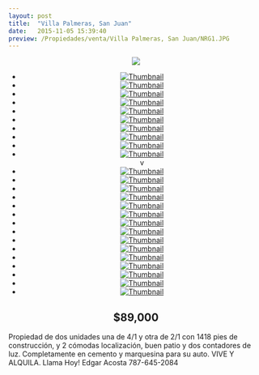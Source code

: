 ```yaml
---
layout: post
title:  "Villa Palmeras, San Juan"
date:   2015-11-05 15:39:40
preview: /Propiedades/venta/Villa Palmeras, San Juan/NRG1.JPG
---
```


<center>
	<div class="mainImg">
		<img src="/Edweb/Propiedades/venta/Villa Palmeras, San Juan/NRG1.JPG" class="custom">
	</div>
	<!--aqui comienza las fotos pequeñas -->
	<ul class="thumbnails">
	  <li>
	    <a href="/Edweb/Propiedades/venta/Villa Palmeras, San Juan/NRG1.JPG">
	      <img class="tumbnails" src="/Edweb/Propiedades/venta/Villa Palmeras, San Juan/NRG1.JPG" alt="Thumbnail">
	    </a>
	  </li>
		<li>
	    <a href="/Edweb/Propiedades/venta/Villa Palmeras, San Juan/1.jpg">
	      <img class="tumbnails" src="/Edweb/Propiedades/venta/Villa Palmeras, San Juan/1.jpg" alt="Thumbnail">
	    </a>
	  </li>
		<li>
	    <a href="/Edweb/Propiedades/venta/Villa Palmeras, San Juan/2.jpg">
	      <img class="tumbnails" src="/Edweb/Propiedades/venta/Villa Palmeras, San Juan/2.jpg" alt="Thumbnail">
	    </a>
	  </li>
		<li>
	    <a href="/Edweb/Propiedades/venta/Villa Palmeras, San Juan/3.jpg">
	      <img class="tumbnails" src="/Edweb/Propiedades/venta/Villa Palmeras, San Juan/3.jpg" alt="Thumbnail">
	    </a>
	  </li>
		<li>
	    <a href="/Edweb/Propiedades/venta/Villa Palmeras, San Juan/4.jpg">
	      <img class="tumbnails" src="/Edweb/Propiedades/venta/Villa Palmeras, San Juan/4.jpg" alt="Thumbnail">
	    </a>
	  </li>
		<li>
	    <a href="/Edweb/Propiedades/venta/Villa Palmeras, San Juan/5.jpg">
	      <img class="tumbnails" src="/Edweb/Propiedades/venta/Villa Palmeras, San Juan/5.jpg" alt="Thumbnail">
	    </a>
	  </li>
		<li>
	    <a href="/Edweb/Propiedades/venta/Villa Palmeras, San Juan/6.jpg">
	      <img class="tumbnails" src="/Edweb/Propiedades/venta/Villa Palmeras, San Juan/6.jpg" alt="Thumbnail">
	    </a>
	  </li>
		<li>
	    <a href="/Edweb/Propiedades/venta/Villa Palmeras, San Juan/7.jpg">
	      <img class="tumbnails" src="/Edweb/Propiedades/venta/Villa Palmeras, San Juan/7.jpg" alt="Thumbnail">
	    </a>
	  </li>
		<li>
	    <a href="/Edweb/Propiedades/venta/Villa Palmeras, San Juan/8.jpg">
	      <img class="tumbnails" src="/Edweb/Propiedades/venta/Villa Palmeras, San Juan/8.jpg" alt="Thumbnail">
	    </a>
	  </li>
		<li>
	    <a href="/Edweb/Propiedades/venta/Villa Palmeras, San Juan/9.jpg">
	      <img class="tumbnails" src="/Edweb/Propiedades/venta/Villa Palmeras, San Juan/9.jpg" alt="Thumbnail">
	    </a>
	  </li>
		v
		<li>
	    <a href="/Edweb/Propiedades/venta/Villa Palmeras, San Juan/10.jpg">
	      <img class="tumbnails" src="/Edweb/Propiedades/venta/Villa Palmeras, San Juan/10.jpg" alt="Thumbnail">
	    </a>
	  </li>
		<li>
	    <a href="/Edweb/Propiedades/venta/Villa Palmeras, San Juan/11.jpg">
	      <img class="tumbnails" src="/Edweb/Propiedades/venta/Villa Palmeras, San Juan/11.jpg" alt="Thumbnail">
	    </a>
	  </li>
		<li>
	    <a href="/Edweb/Propiedades/venta/Villa Palmeras, San Juan/12.jpg">
	      <img class="tumbnails" src="/Edweb/Propiedades/venta/Villa Palmeras, San Juan/12.jpg" alt="Thumbnail">
	    </a>
	  </li>
		<li>
	    <a href="/Edweb/Propiedades/venta/Villa Palmeras, San Juan/13.jpg">
	      <img class="tumbnails" src="/Edweb/Propiedades/venta/Villa Palmeras, San Juan/13.jpg" alt="Thumbnail">
	    </a>
	  </li>
		<li>
	    <a href="/Edweb/Propiedades/venta/Villa Palmeras, San Juan/14.jpg">
	      <img class="tumbnails" src="/Edweb/Propiedades/venta/Villa Palmeras, San Juan/14.jpg" alt="Thumbnail">
	    </a>
	  </li>
		<li>
	    <a href="/Edweb/Propiedades/venta/Villa Palmeras, San Juan/15.jpg">
	      <img class="tumbnails" src="/Edweb/Propiedades/venta/Villa Palmeras, San Juan/15.jpg" alt="Thumbnail">
	    </a>
	  </li>
		<li>
	    <a href="/Edweb/Propiedades/venta/Villa Palmeras, San Juan/16.jpg">
	      <img class="tumbnails" src="/Edweb/Propiedades/venta/Villa Palmeras, San Juan/16.jpg" alt="Thumbnail">
	    </a>
	  </li>
		<li>
	    <a href="/Edweb/Propiedades/venta/Villa Palmeras, San Juan/17.jpg">
	      <img class="tumbnails" src="/Edweb/Propiedades/venta/Villa Palmeras, San Juan/17.jpg" alt="Thumbnail">
	    </a>
	  </li>
		<li>
	    <a href="/Edweb/Propiedades/venta/Villa Palmeras, San Juan/18.jpg">
	      <img class="tumbnails" src="/Edweb/Propiedades/venta/Villa Palmeras, San Juan/18.jpg" alt="Thumbnail">
	    </a>
	  </li>
		<li>
	    <a href="/Edweb/Propiedades/venta/Villa Palmeras, San Juan/19.jpg">
	      <img class="tumbnails" src="/Edweb/Propiedades/venta/Villa Palmeras, San Juan/19.jpg" alt="Thumbnail">
	    </a>
	  </li>
		<li>
	    <a href="/Edweb/Propiedades/venta/Villa Palmeras, San Juan/20.jpg">
	      <img class="tumbnails" src="/Edweb/Propiedades/venta/Villa Palmeras, San Juan/20.jpg" alt="Thumbnail">
	    </a>
	  </li>
		<li>
	    <a href="/Edweb/Propiedades/venta/Villa Palmeras, San Juan/21.jpg">
	      <img class="tumbnails" src="/Edweb/Propiedades/venta/Villa Palmeras, San Juan/21.jpg" alt="Thumbnail">
	    </a>
	  </li>
		<li>
	    <a href="/Edweb/Propiedades/venta/Villa Palmeras, San Juan/22.jpg">
	      <img class="tumbnails" src="/Edweb/Propiedades/venta/Villa Palmeras, San Juan/22.jpg" alt="Thumbnail">
	    </a>
	  </li>
		<li>
	    <a href="/Edweb/Propiedades/venta/Villa Palmeras, San Juan/23.jpg">
	      <img class="tumbnails" src="/Edweb/Propiedades/venta/Villa Palmeras, San Juan/23.jpg" alt="Thumbnail">
	    </a>
	  </li>
		<li>
	    <a href="/Edweb/Propiedades/venta/Villa Palmeras, San Juan/24.jpg">
	      <img class="tumbnails" src="/Edweb/Propiedades/venta/Villa Palmeras, San Juan/24.jpg" alt="Thumbnail">
	    </a>
	  </li>
	</ul>
	<script src="https://ajax.googleapis.com/ajax/libs/jquery/1.9.1/jquery.min.js"></script>
	<script type="text/javascript" src="/Edweb/js/jquery.simpleGal.js"></script>
	<script>
		$(document).ready(function () {
			$('.thumbnails').simpleGal({
				mainImage: '.custom'
			});
		});
	</script>
</center>

<center><h2>$89,000</h2></center>

Propiedad de dos unidades una de 4/1 y otra de 2/1 con 1418 pies de construcción, y 2 cómodas localización, buen patio y dos contadores de luz. Completamente en cemento y marquesina para su auto. VIVE Y ALQUILA. Llama Hoy! Edgar Acosta 787-645-2084
